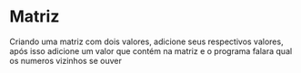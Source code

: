 # Matriz
 Criando uma matriz com dois valores, adicione seus respectivos valores, após isso adicione um valor que contém na matriz e o programa falara qual os numeros vizinhos se ouver
